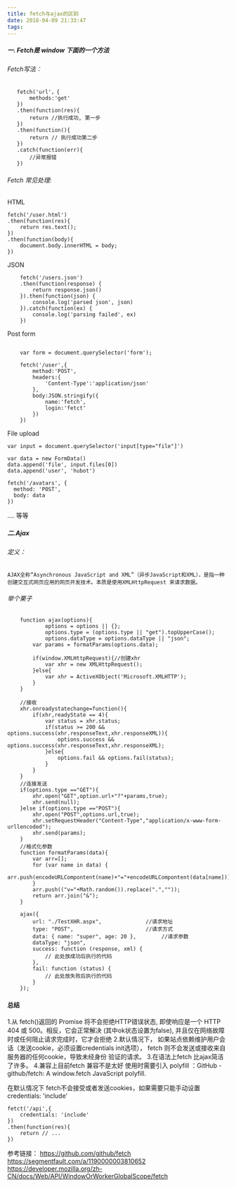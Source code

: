 ```yaml
---
title: fetch与ajax的区别
date: 2018-04-09 21:33:47
tags:
---
```

 ##### 一. Fetch是 window 下面的一个方法
 ###### Fetch写法：
 
 ```
    fetch('url'，{
        methods:'get'
    })
    .then(function(res){
        return //执行成功, 第一步
    })
    .then(function(){
        return // 执行成功第二步
    })
    .catch(function(err){
        //异常报错
    })

 ```

<!--more-->

######  Fetch 常见处理:

HTML

```
fetch('/user.html')
.then(function(res){
    return res.text();
})
.then(function(body){
    document.body.innerHTML = body;
})
```

JSON 

```
    fetch('/users.json')
    .then(function(response) {
        return response.json()
    }).then(function(json) {
        console.log('parsed json', json)
    }).catch(function(ex) {
        console.log('parsing failed', ex)
    })

```

Post form

```

    var form = document.querySelector('form');

    fetch('/user',{
        method:'POST',
        headers:{
            'Content-Type':'application/json'
        },
        body:JSON.stringify({
            name:'fetch',
            login:'fetct'
        })
    })

```
File upload

```
var input = document.querySelector('input[type="file"]')

var data = new FormData()
data.append('file', input.files[0])
data.append('user', 'hubot')

fetch('/avatars', {
  method: 'POST',
  body: data
})
```
....
等等

##### 二.Ajax

###### 定义：

    AJAX全称“Asynchronous JavaScript and XML”（异步JavaScript和XML），是指一种创建交互式网页应用的网页开发技术。本质是使用XMLHttpRequest 来请求数据。

###### 举个栗子
```
	function ajax(options){
			options = options || {};
			options.type = (options.type || "get").topUpperCase();
			options.dataType = options.dataType || "json";
		var params = formatParams(options.data);

		if(window.XMLHttpRequest){//创建xhr
			var xhr = new XMLHttpRequest();
		}else{
			var xhr = ActiveXObject('Microsoft.XMLHTTP');
		}
	}

	//接收
	xhr.onreadystatechange=function(){
		if(xhr,readyState == 4){
			var status = xhr.status;
			if(status >= 200 && options.success(xhr.responseText,xhr.responseXML)){
				options.success && options.success(xhr.responseText,xhr.responseXML);
			}else{
				options.fail && options.fail(status);
			}
		}
	}
	//连接发送
	if(options.type =="GET"){
		xhr.open("GET",option.url+"?"+params,true);
		xhr.send(null);
	}else if(options.type =="POST"){
		xhr.open("POST",options.url,true);
		xhr.setRequestHeader("Content-Type","application/x-www-form-urllencoded");
		xhr.send(params);
	}
	//格式化参数
	function formatParams(data){
		var arr=[];
		for (var name in data) {
			arr.push(encodeURLCompontent(name)+"="+encodeURLCompontent(data[name]));
		}
		arr.push(("v="+Math.random()).replace(".",""));
		return arr.join("&");
	}

    ajax({
        url: "./TestXHR.aspx",              //请求地址
        type: "POST",                       //请求方式
        data: { name: "super", age: 20 },        //请求参数
        dataType: "json",
        success: function (response, xml) {
            // 此处放成功后执行的代码
        },
        fail: function (status) {
            // 此处放失败后执行的代码
        }
	});
```
#### 总结

1.从 fetch()返回的 Promise 将不会拒绝HTTP错误状态, 即使响应是一个 HTTP 404 或 500。相反，它会正常解决 (其中ok状态设置为false), 并且仅在网络故障时或任何阻止请求完成时，它才会拒绝
2.默认情况下， 如果站点依赖维护用户会话（发送cookie，必须设置credentials init选项），  fetch 则不会发送或接收来自服务器的任何cookie，导致未经身份 验证的请求。
3.在语法上fetch 比ajax简洁了许多。
4.兼容上目前fetch 兼容不是太好 使用时需要引入 polyfill ：GitHub - github/fetch: A window.fetch JavaScript polyfill.

在默认情况下 fetch不会接受或者发送cookies，如果需要只能手动设置 credentials: 'include'

```
fetct('/api',{
    credentials: 'include'
})
.then(function(res){
    return // ...
})
```
参考链接：
https://github.com/github/fetch
https://segmentfault.com/a/1190000003810652
https://developer.mozilla.org/zh-CN/docs/Web/API/WindowOrWorkerGlobalScope/fetch